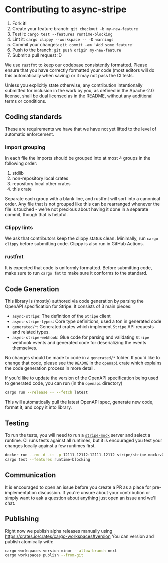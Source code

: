 # Contributing to async-stripe

1. Fork it!
2. Create your feature branch: `git checkout -b my-new-feature`
3. Test it: `cargo test --features runtime-blocking`
4. Lint it: `cargo clippy --workspace -- -D warnings`
5. Commit your changes: `git commit -am 'Add some feature'`
6. Push to the branch: `git push origin my-new-feature`
7. Submit a pull request :D

We use `rustfmt` to keep our codebase consistently formatted. Please ensure that
you have correctly formatted your code (most editors will do this automatically
when saving) or it may not pass the CI tests.

Unless you explicitly state otherwise, any contribution intentionally
submitted for inclusion in the work by you, as defined in the
Apache-2.0 license, shall be dual licensed as in the README, without any
additional terms or conditions.

## Coding standards

These are requirements we have that we have not yet lifted to the level of
automatic enforcement.

### Import grouping

In each file the imports should be grouped into at most 4 groups in the
following order:

1. stdlib
2. non-repository local crates
3. repository local other crates
4. this crate

Separate each group with a blank line, and rustfmt will sort into a canonical
order. Any file that is not grouped like this can be rearranged whenever the
file is touched - we're not precious about having it done in a separate commit,
though that is helpful.

### Clippy lints

We ask that contributors keep the clippy status clean. Minimally, run `cargo clippy`
before submitting code. Clippy is also run in GitHub Actions.

### rustfmt

It is expected that code is uniformly formatted. Before submitting code, make sure
to run `cargo fmt` to make sure it conforms to the standard.

## Code Generation
This library is (mostly) authored via code generation by parsing the OpenAPI specification for Stripe.
It consists of 3 main pieces:
- `async-stripe`: The definition of the `Stripe` client
- `async-stripe-types`: Core type definitions, used a ton in generated code
- `generated/*`: Generated crates which implement `Stripe` API requests and related types.
- `async-stripe-webhook`: Glue code for parsing and validating `Stripe` webhook events and generated
code for deserializing the events themselves.

No changes should be made to code in a `generated/*` folder. If you'd like to change that
code, please see the `README` in the `openapi` crate which explains the code generation process
in more detail.

If you'd like to update the version of the OpenAPI specification being used to generated code, you
can run (in the `openapi` directory)
```sh
cargo run --release -- --fetch latest
```

This will automatically pull the latest OpenAPI spec, generate new code, format it, and copy it into
library.

## Testing

To run the tests, you will need
to run a [`stripe-mock`](https://github.com/stripe/stripe-mock) server and select a runtime. CI runs tests against all runtimes, but it is encouraged you test your changes locally against a few runtimes first.

```sh
docker run --rm -d -it -p 12111-12112:12111-12112 stripe/stripe-mock:v0.185.0
cargo test --features runtime-blocking
```

## Communication

It is encouraged to open an issue before you create a PR as a place for pre-implementation
discussion. If you're unsure about your contribution or simply want to ask a question about anything just open an issue and we'll chat.

## Publishing

Right now we publish alpha releases manually using https://crates.io/crates/cargo-workspaces#version
You can version and publish atomically with:

```sh
cargo workspaces version minor --allow-branch next
cargo workspaces publish --from-git
```
